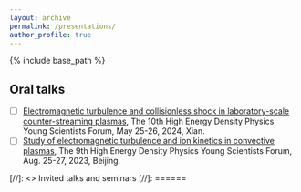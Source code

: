 ```yaml
---
layout: archive
permalink: /presentations/
author_profile: true
---
```


{% include base_path %}
## Oral talks
- [ ] [Electromagnetic turbulence and collisionless shock in laboratory-scale counter-streaming plasmas](https://hedp2024.hplpb.com.cn/zh-CN/web/article/menudetail?mid=1272), The 10th High Energy Density Physics Young Scientists Forum, May 25-26, 2024, Xian.
- [ ] [Study of electromagnetic turbulence and ion kinetics in convective plasmas](https://hedp2023.hplpb.com.cn/Page), The 9th High Energy Density Physics Young Scientists Forum, Aug. 25-27, 2023, Beijing.

[//]: <> Invited talks and seminars
[//]:  ======
